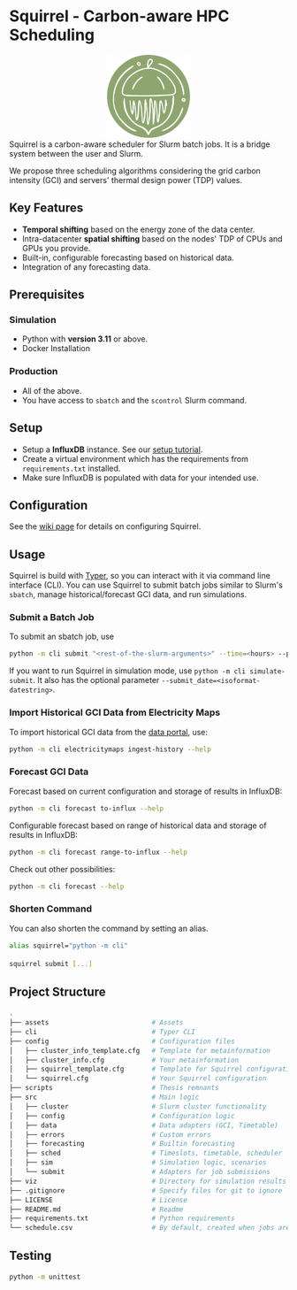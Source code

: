 # Squirrel - Carbon-aware HPC Scheduling
<div align="center">
<img src="assets\logo-500px.png" alt="drawing" width="150"/>
</div>
Squirrel is a carbon-aware scheduler for Slurm batch jobs. It is a bridge system between the user and Slurm.

We propose three scheduling algorithms considering the grid carbon intensity (GCI) and servers' thermal design power (TDP) values.

## Key Features
- **Temporal shifting** based on the energy zone of the data center.
- Intra-datacenter **spatial shifting** based on the nodes' TDP of CPUs and GPUs you provide.
- Built-in, configurable forecasting based on historical data.
- Integration of any forecasting data.

## Prerequisites

### Simulation
- Python with **version 3.11** or above.
- Docker Installation

### Production
- All of the above.
- You have access to `sbatch` and the `scontrol` Slurm command.

## Setup
- Setup a **InfluxDB** instance. See our [setup tutorial](https://github.com/Weitspringer/squirrel-hpc/wiki/InfluxDB-Setup).
- Create a virtual environment which has the requirements from `requirements.txt` installed.
- Make sure InfluxDB is populated with data for your intended use.

## Configuration

See the [wiki page](https://github.com/Weitspringer/squirrel-hpc/wiki/Configuration) for details on configuring Squirrel.

## Usage

Squirrel is build with [Typer](https://typer.tiangolo.com/), so you can interact with it via command line interface (CLI).
You can use Squirrel to submit batch jobs similar to Slurm's `sbatch`, manage historical/forecast GCI data, and run simulations.

### Submit a Batch Job

To submit an sbatch job, use 
```bash
python -m cli submit "<rest-of-the-slurm-arguments>" --time=<hours> --partition=<partition_names> --gpus-per-node=[type:]<number>
```

If you want to run Squirrel in simulation mode, use `python -m cli simulate-submit`. It also has the optional parameter `--submit_date=<isoformat-datestring>`.

### Import Historical GCI Data from Electricity Maps
To import historical GCI data from the [data portal](https://www.electricitymaps.com/data-portal), use:
```bash
python -m cli electricitymaps ingest-history --help
```

### Forecast GCI Data
Forecast based on current configuration and storage of results in InfluxDB:
```bash
python -m cli forecast to-influx --help
```
Configurable forecast based on range of historical data and storage of results in InfluxDB:
```bash
python -m cli forecast range-to-influx --help
```
Check out other possibilities:
```bash
python -m cli forecast --help
```

### Shorten Command

You can also shorten the command by setting an alias.

```bash
alias squirrel="python -m cli"

squirrel submit [...]
```

## Project Structure
```bash
.
├── assets                          # Assets
├── cli                             # Typer CLI
├── config                          # Configuration files
│   ├── cluster_info_template.cfg   # Template for metainformation
│   ├── cluster_info.cfg            # Your metainformation
│   ├── squirrel_template.cfg       # Template for Squirrel configuration
│   └── squirrel.cfg                # Your Squirrel configuration
├── scripts                         # Thesis remnants
├── src                             # Main logic
│   ├── cluster                     # Slurm cluster functionality
│   ├── config                      # Configuration logic
│   ├── data                        # Data adapters (GCI, Timetable)
│   ├── errors                      # Custom errors
│   ├── forecasting                 # Builtin forecasting
│   ├── sched                       # Timeslots, timetable, scheduler
│   ├── sim                         # Simulation logic, scenarios
│   └── submit                      # Adapters for job submissions
├── viz                             # Directory for simulation results etc.
├── .gitignore                      # Specify files for git to ignore
├── LICENSE                         # License
├── README.md                       # Readme
├── requirements.txt                # Python requirements
└── schedule.csv                    # By default, created when jobs are submitted
```
## Testing

```bash
python -m unittest
```


